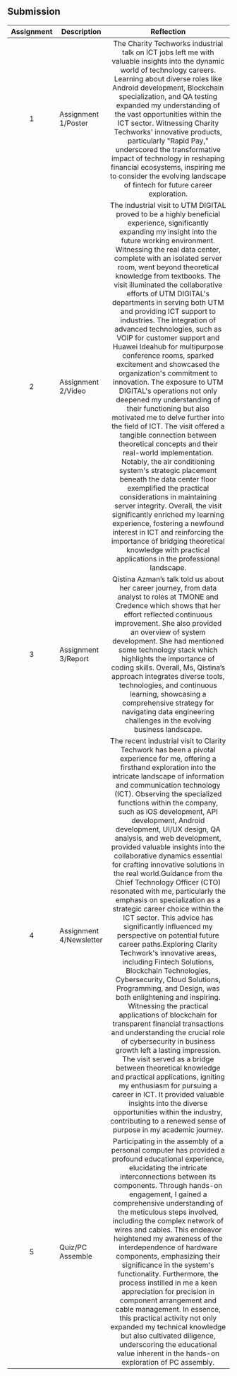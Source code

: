 ## Submission
| Assignment | Description  | Reflection |
| :-----: |  ------ | :-----: | 
| 1 | Assignment 1/Poster | The Charity Techworks industrial talk on ICT jobs left me with valuable insights into the dynamic world of technology careers. Learning about diverse roles like Android development, Blockchain specialization, and QA testing expanded my understanding of the vast opportunities within the ICT sector. Witnessing Charity Techworks' innovative products, particularly "Rapid Pay," underscored the transformative impact of technology in reshaping financial ecosystems, inspiring me to consider the evolving landscape of fintech for future career exploration.| 
| 2 | Assignment 2/Video | The industrial visit to UTM DIGITAL proved to be a highly beneficial experience, significantly expanding my insight into the future working environment. Witnessing the real data center, complete with an isolated server room, went beyond theoretical knowledge from textbooks. The visit illuminated the collaborative efforts of UTM DIGITAL's departments in serving both UTM and providing ICT support to industries. The integration of advanced technologies, such as VOIP for customer support and Huawei Ideahub for multipurpose conference rooms, sparked excitement and showcased the organization's commitment to innovation. The exposure to UTM DIGITAL's operations not only deepened my understanding of their functioning but also motivated me to delve further into the field of ICT. The visit offered a tangible connection between theoretical concepts and their real-world implementation. Notably, the air conditioning system's strategic placement beneath the data center floor exemplified the practical considerations in maintaining server integrity. Overall, the visit significantly enriched my learning experience, fostering a newfound interest in ICT and reinforcing the importance of bridging theoretical knowledge with practical applications in the professional landscape. | 
| 3 | Assignment 3/Report | Qistina Azman’s talk told us about her career journey, from data analyst to roles at TMONE and Credence which shows that her effort reflected continuous improvement. She also provided an overview of system development. She had mentioned some technology stack which highlights the importance of coding skills. Overall, Ms, Qistina’s approach integrates diverse tools, technologies, and continuous learning, showcasing a comprehensive strategy for navigating data engineering challenges in the evolving business landscape. | 
| 4 | Assignment 4/Newsletter | The recent industrial visit to Clarity Techwork has been a pivotal experience for me, offering a firsthand exploration into the intricate landscape of information and communication technology (ICT). Observing the specialized functions within the company, such as iOS development, API development, Android development, UI/UX design, QA analysis, and web development, provided valuable insights into the collaborative dynamics essential for crafting innovative solutions in the real world.Guidance from the Chief Technology Officer (CTO) resonated with me, particularly the emphasis on specialization as a strategic career choice within the ICT sector. This advice has significantly influenced my perspective on potential future career paths.Exploring Clarity Techwork's innovative areas, including Fintech Solutions, Blockchain Technologies, Cybersecurity, Cloud Solutions, Programming, and Design, was both enlightening and inspiring. Witnessing the practical applications of blockchain for transparent financial transactions and understanding the crucial role of cybersecurity in business growth left a lasting impression. The visit served as a bridge between theoretical knowledge and practical applications, igniting my enthusiasm for pursuing a career in ICT. It provided valuable insights into the diverse opportunities within the industry, contributing to a renewed sense of purpose in my academic journey. |
| 5 | Quiz/PC Assemble | Participating in the assembly of a personal computer has provided a profound educational experience, elucidating the intricate interconnections between its components. Through hands-on engagement, I gained a comprehensive understanding of the meticulous steps involved, including the complex network of wires and cables. This endeavor heightened my awareness of the interdependence of hardware components, emphasizing their significance in the system's functionality. Furthermore, the process instilled in me a keen appreciation for precision in component arrangement and cable management. In essence, this practical activity not only expanded my technical knowledge but also cultivated diligence, underscoring the educational value inherent in the hands-on exploration of PC assembly. |
